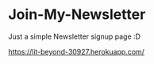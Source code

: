 # Join-My-Newsletter
Just a simple Newsletter signup page :D

https://lit-beyond-30927.herokuapp.com/
